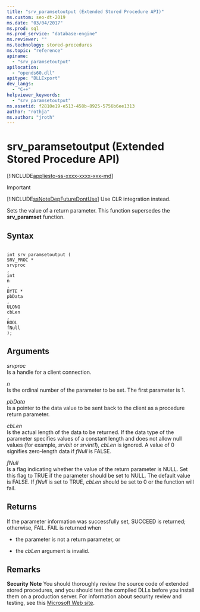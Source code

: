 ```yaml
---
title: "srv_paramsetoutput (Extended Stored Procedure API)"
ms.custom: seo-dt-2019
ms.date: "03/04/2017"
ms.prod: sql
ms.prod_service: "database-engine"
ms.reviewer: ""
ms.technology: stored-procedures
ms.topic: "reference"
apiname: 
  - "srv_paramsetoutput"
apilocation: 
  - "opends60.dll"
apitype: "DLLExport"
dev_langs: 
  - "C++"
helpviewer_keywords: 
  - "srv_paramsetoutput"
ms.assetid: f2810e19-e513-458b-8925-5756b6ee1313
author: "rothja"
ms.author: "jroth"
---
```

# srv_paramsetoutput (Extended Stored Procedure API)
[!INCLUDE[appliesto-ss-xxxx-xxxx-xxx-md](../../includes/appliesto-ss-xxxx-xxxx-xxx-md.md)]
    
> [!IMPORTANT]  
>  [!INCLUDE[ssNoteDepFutureDontUse](../../includes/ssnotedepfuturedontuse-md.md)] Use CLR integration instead.  
  
 Sets the value of a return parameter. This function supersedes the **srv_paramset** function.  
  
## Syntax  
  
```  
  
int srv_paramsetoutput (  
SRV_PROC *  
srvproc  
,  
int  
n  
,  
BYTE *  
pbData  
,  
ULONG   
cbLen  
,  
BOOL  
fNull   
);  
```  
  
## Arguments  
 *srvproc*  
 Is a handle for a client connection.  
  
 *n*  
 Is the ordinal number of the parameter to be set. The first parameter is 1.  
  
 *pbData*  
 Is a pointer to the data value to be sent back to the client as a procedure return parameter.  
  
 *cbLen*  
 Is the actual length of the data to be returned. If the data type of the parameter specifies values of a constant length and does not allow null values (for example, *srvbit* or *srvint1*), *cbLen* is ignored. A value of 0 signifies zero-length data if *fNull* is FALSE.  
  
 *fNull*  
 Is a flag indicating whether the value of the return parameter is NULL. Set this flag to TRUE if the parameter should be set to NULL. The default value is FALSE. If *fNull* is set to TRUE, *cbLen* should be set to 0 or the function will fail.  
  
## Returns  
 If the parameter information was successfully set, SUCCEED is returned; otherwise, FAIL. FAIL is returned when  
  
-   the parameter is not a return parameter, or  
  
-   the *cbLen* argument is invalid.  
  
## Remarks  
 **Security Note** You should thoroughly review the source code of extended stored procedures, and you should test the compiled DLLs before you install them on a production server. For information about security review and testing, see this [Microsoft Web site](https://go.microsoft.com/fwlink/?LinkID=54761&amp;clcid=0x409https://msdn.microsoft.com/security/).  
  
  
